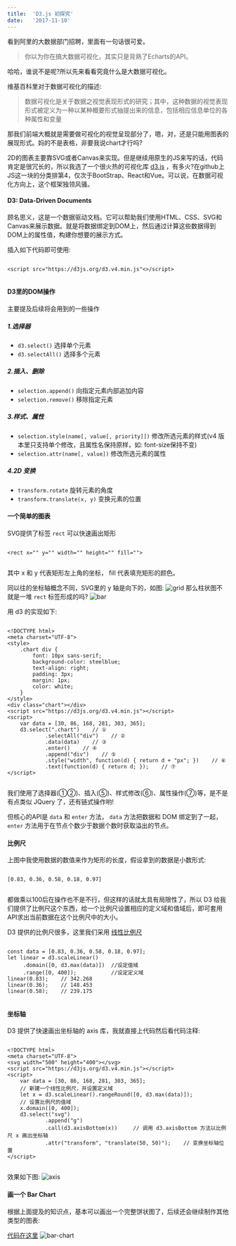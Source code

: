 ```yaml
---
title:  'D3.js 初探究'
date:   '2017-11-10'
---
```


看到阿里的大数据部门招聘，里面有一句话很可爱。

> 你以为你在搞大数据可视化，其实只是背熟了Echarts的API。

哈哈，谁说不是呢?所以先来看看究竟什么是大数据可视化。

维基百科里对于数据可视化的描述:
> 数据可视化是关于数据之视觉表现形式的研究；其中，这种数据的视觉表现形式被定义为一种以某种概要形式抽提出来的信息，包括相应信息单位的各种属性和变量

那我们前端大概就是需要做可视化的视觉呈现部分了，嗯，对，还是只能用图表的展现形式。妈的不是表格，非要我说chart才行吗?

2D的图表主要靠SVG或者Canvas来实现。但是继续用原生的JS来写的话，代码肯定是很冗长的，所以我选了一个很火热的可视化库 [d3.js](https://github.com/d3/d3) ，有多火?在github上JS这一块的分类排第4，仅次于BootStrap、React和Vue。可以说，在数据可视化方向上，这个框架独领风骚。

#### D3: Data-Driven Documents
顾名思义，这是一个数据驱动文档。它可以帮助我们使用HTML、CSS、SVG和Canvas来展示数据。就是将数据绑定到DOM上，然后通过计算这些数据得到DOM上的属性值，构建你想要的展示方式。

插入如下代码即可使用:
<pre class="language-html"><code>
&lt;script src="https://d3js.org/d3.v4.min.js"&lt;&gt;/script&gt;
    </code></pre>

#### D3里的DOM操作
主要提及后续将会用到的一些操作
##### 1.选择器
* `d3.select()` 选择单个元素
* `d3.selectAll()` 选择多个元素

##### 2.插入、删除
* `selection.append()` 向指定元素内部追加内容
* `selection.remove()` 移除指定元素

##### 3.样式、属性
* `selection.style(name[, value[, priority]])` 修改所选元素的样式(v4 版本里只支持单个修改，且属性名保持原样，如: font-size保持不变)
* `selection.attr(name[, value])` 修改所选元素的属性

##### 4.2D 变换
* `transform.rotate` 旋转元素的角度
* `transform.translate(x, y)` 变换元素的位置

#### 一个简单的图表
SVG提供了标签 `rect` 可以快速画出矩形
<pre class="language-html"><code>
&lt;rect x="" y="" width="" height="" fill=""&gt;
    </code></pre>

其中 x 和 y 代表矩形左上角的坐标， fill 代表填充矩形的颜色。

同以往的坐标轴概念不同，SVG里的 y 轴是向下的，如图:
![grid](http://navcd-1252873427.cosgz.myqcloud.com/blog_img/grid.png)
那么柱状图不就是一堆 `rect` 标签形成的吗?
![bar](http://navcd-1252873427.cosgz.myqcloud.com/blog_img/bar.png)

用 d3 的实现如下:
<pre class="language-html">
<code>
&lt;!DOCTYPE html&gt;
&lt;meta charset="UTF-8"&gt;
&lt;style&gt;
    .chart div {
        font: 10px sans-serif;
        background-color: steelblue;
        text-align: right;
        padding: 3px;
        margin: 1px;
        color: white;
    }
&lt;/style&gt;
&lt;div class="chart"&gt;&lt;/div&gt;
&lt;script src="https://d3js.org/d3.v4.min.js"&gt;&lt;/script&gt;
&lt;script&gt;
    var data = [30, 86, 168, 281, 303, 365];
    d3.select(".chart")    // ①
            .selectAll("div")    // ②
            .data(data)    // ③
            .enter()    // ④
            .append("div")    // ⑤
            .style("width", function(d) { return d + "px"; })    // ⑥
            .text(function(d) { return d; });    // ⑦
&lt;/script&gt;
    </code></pre>

我们使用了选择器(①②)、插入(⑤)、样式修改(⑥)、属性操作(⑦)等，是不是有点类似 JQuery 了，还有链式操作哟!
 
但核心的API是 `data` 和 `enter` 方法， `data` 方法把数据和 DOM 绑定到了一起， `enter` 方法用于在节点个数少于数据个数时获取溢出的节点。

#### 比例尺
上图中我使用数据的数值来作为矩形的长度，假设拿到的数据是小数形式:
<pre class="language-javascript"><code>
[0.83, 0.36, 0.58, 0.18, 0.97]
    </code></pre>
都做乘以100后在操作也不是不行，但这样的话就太具有局限性了，所以 D3 给我们提供了比例尺这个东西，给一个比例尺设置相应的定义域和值域后，即可套用API求出当前数据在这个比例尺中的大小。

D3 提供的比例尺很多，这里我们采用 [线性比例尺](https://github.com/d3/d3/wiki/%E6%95%B0%E5%80%BC%E6%AF%94%E4%BE%8B%E5%B0%BA#linear) 
<pre class="language-javascript">
<code>
const data = [0.83, 0.36, 0.58, 0.18, 0.97];
let linear = d3.scaleLinear()
     .domain([0, d3.max(data)])  //设定值域
     .range([0, 400]);           //设定定义域
linear(0.83);    // 342.268
linear(0.36);    // 148.453
linear(0.58);    // 239.175
    </code></pre>

#### 坐标轴
D3 提供了快速画出坐标轴的 axis 库，我就直接上代码然后看代码注释:
<pre class="language-html"><code>
&lt;!DOCTYPE html&gt;
&lt;meta charset="UTF-8"&gt;
&lt;svg width="500" height="400"&gt;&lt;/svg&gt;
&lt;script src="https://d3js.org/d3.v4.min.js"&gt;&lt;/script&gt;
&lt;script&gt;
    var data = [30, 86, 168, 281, 303, 365];
    // 新建一个线性比例尺，并设置定义域
    let x = d3.scaleLinear().rangeRound([0, d3.max(data)]);
    // 设置比例尺的值域
    x.domain([0, 400]);
    d3.select("svg")
            .append("g")
            .call(d3.axisBottom(x))     // 调用 d3.axisBottom 方法以比例尺 x 画出坐标轴
            .attr("transform", "translate(50, 50)");    // 变换坐标轴位置
&lt;/script&gt;
    </code></pre>

效果如下图:
![axis](http://navcd-1252873427.cosgz.myqcloud.com/blog_img/axis.png)

#### 画一个 Bar Chart
根据上面提及的知识点，基本可以画出一个完整饼状图了，后续还会继续制作其他类型的图表:

[代码在这里](https://github.com/bulgerxie/bulgerxie.github.io/blob/master/assets/example/bar-chart.html)
![bar-chart](http://navcd-1252873427.cosgz.myqcloud.com/blog_img/bar-chart.png)
